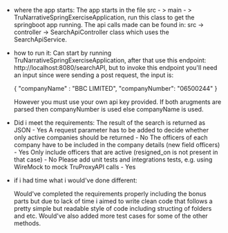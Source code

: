 - where the app starts:
  The app starts in the file src - > main - > TruNarrativeSpringExerciseApplication, run this class to get the springboot app running.
  The api calls made can be found in: src -> controller -> SearchApiController class which uses the SearchApiService.

- how to run it:
  Can start by running TruNarrativeSpringExerciseApplication, after that use this endpoint: http://localhost:8080/searchAPI, but to invoke this endpoint 
  you'll need an input since were sending a post request, the input is: 
  
  {
  "companyName" : "BBC LIMITED",
  "companyNumber": "06500244"
  }
  
  However you must use your own api key provided.
  If both arugments are parsed then companyNumber is used else companyName is used.
  

- Did i meet the requirements:
  The result of the search is returned as JSON - Yes
  A request parameter has to be added to decide whether only active companies should be returned - No
  The officers of each company have to be included in the company details (new field officers) - Yes
  Only include officers that are active (resigned_on is not present in that case) - No
  Please add unit tests and integrations tests, e.g. using WireMock to mock TruProxyAPI calls - Yes

- if i had time what i would've done different:

  Would've completed the requirements properly including the bonus parts but due to lack of time i aimed to write clean code that follows a 
  pretty simple but readable style of code including structing of folders and etc. Would've also added more test cases for some of the other methods.
  
  

